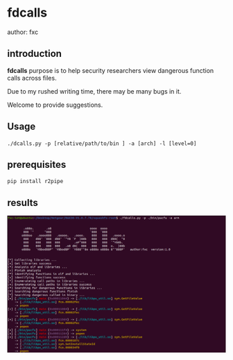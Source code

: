 # fdcalls

author: fxc

## introduction

**fdcalls** purpose is to help security researchers view dangerous function calls across files.

Due to my rushed writing time, there may be many bugs in it.

Welcome to provide suggestions.

## Usage

```shell
./dcalls.py -p [relative/path/to/bin ] -a [arch] -l [level=0]
```

## prerequisites

```shell
pip install r2pipe
```

## results

![1](./img/1.png)
